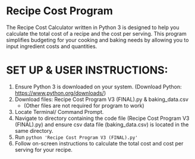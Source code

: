 # Recipe Cost Program

The Recipe Cost Calculator written in Python 3 is designed to help you calculate the total cost of a recipe and the cost per serving. This program simplifies budgeting for your cooking and baking needs by allowing you to input ingredient costs and quantities.

# SET UP & USER INSTRUCTIONS:
1. Ensure Python 3 is downloaded on your system. (Download Python: https://www.python.org/downloads/)
2. Download files: Recipe Cost Program V3 (FINAL).py & baking_data.csv
   - (Other files are not required for program to work)
3. Locate Terminal/ Command Prompt.
4. Navigate to directory containing the code file (Recipe Cost Program V3 (FINAL).py) and ensure csv data file (baking_data.csv) is located in the same directory.
5. Run ```python 'Recipe Cost Program V3 (FINAL).py'```
6. Follow on-screen instructions to calculate the total cost and cost per serving for your recipe.
